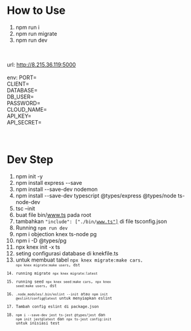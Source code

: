 # How to Use
1. npm run i
2. npm run migrate
3. npm run dev

<br><br>
url: http://8.215.36.119:5000
<br><br>
env:
PORT= <br>
CLIENT= <br> 
DATABASE= <br>
DB_USER= <br>
PASSWORD= <br>
CLOUD_NAME= <br>
API_KEY= <br>
API_SECRET= <br>
<br><br>

# Dev Step
1. npm init -y
2. npm install express --save
3. npm install --save-dev nodemon
4. npm install --save-dev typescript @types/express @types/node ts-node-dev
5. tsc –init
6. buat file bin/www.ts pada root
7. tambahkan <code>"include": ["./bin/www.ts"]</code> di file tsconfig.json
9. Running <code>npm run dev</code>
10. npm i objection knex ts-node pg
11. npm i -D @types/pg
12. npx knex init -x ts
13. seting configurasi database di knekfile.ts
14. untuk membuat tabel <code>npx knex migrate:make cars<code>, <code>npx knex migrate:make users</code>, dst
15. running migrate <code>npx knex migrate:latest</code>
16. running seed <code>npx knex seed:make cars</code>, <code>npx knex seed:make users</code>, dst
16. <code>.node_modules/.bin/eslint --init</code> atau <code>npm init @eslint/config@latest</code> untuk menyiapkan eslint
17. Tambah config eslint di package.json
18. <code>npm i --save-dev jest ts-jest @types/jest</code> dan <code> npm init jest@latest</code> dan <code>npx ts-jest config:init</code> untuk inisiasi test
